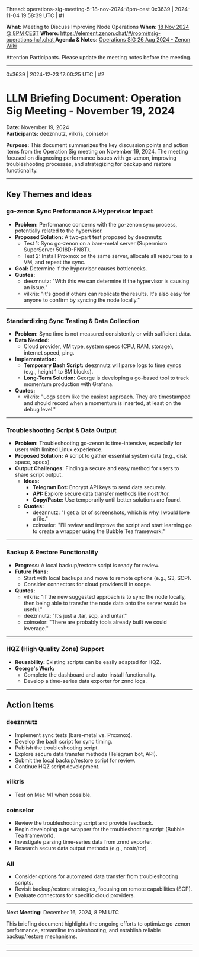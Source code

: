 Thread: operations-sig-meeting-5-18-nov-2024-8pm-cest
0x3639 | 2024-11-04 19:58:39 UTC | #1

**What:** Meeting to Discuss Improving Node Operations
**When:** [18 Nov 2024 @ 8PM CEST](https://www.worldtimebuddy.com/?qm=1&lid=12,2643743,5128581,6&h=5128581&date=2024-11-18&sln=14-15&hf=1)
**Where:** [https://element.zenon.chat/#/room/#sig-operations:hc1.chat ](https://element.zenon.chat/#/room/#sig-operations:hc1.chat)
**Agenda & Notes:** [Operations SIG 26 Aug 2024 - Zenon Wiki ](https://zenon.wiki/index.php/Operations_SIG_18_Nov_2024)

Attention Participants. Please update the meeting notes before the meeting.

-------------------------

0x3639 | 2024-12-23 17:00:25 UTC | #2

# LLM Briefing Document: Operation Sig Meeting - November 19, 2024

**Date:** November 19, 2024  
**Participants:** deeznnutz, vilkris, coinselor  

**Purpose:** This document summarizes the key discussion points and action items from the Operation Sig meeting on November 19, 2024. The meeting focused on diagnosing performance issues with go-zenon, improving troubleshooting processes, and strategizing for backup and restore functionality.

---

## Key Themes and Ideas

### **go-zenon Sync Performance & Hypervisor Impact**
- **Problem:** Performance concerns with the go-zenon sync process, potentially related to the hypervisor.
- **Proposed Solution:** A two-part test proposed by deeznnutz:
  - Test 1: Sync go-zenon on a bare-metal server (Supermicro SuperServer 5018D-FN8T).
  - Test 2: Install Proxmox on the same server, allocate all resources to a VM, and repeat the sync.
- **Goal:** Determine if the hypervisor causes bottlenecks.
- **Quotes:**
  - deeznnutz: "With this we can determine if the hypervisor is causing an issue."
  - vilkris: "It's good if others can replicate the results. It's also easy for anyone to confirm by syncing the node locally."

---

### **Standardizing Sync Testing & Data Collection**
- **Problem:** Sync time is not measured consistently or with sufficient data.
- **Data Needed:** 
  - Cloud provider, VM type, system specs (CPU, RAM, storage), internet speed, ping.
- **Implementation:**
  - **Temporary Bash Script:** deeznnutz will parse logs to time syncs (e.g., height 1 to 8M blocks).
  - **Long-Term Solution:** George is developing a go-based tool to track momentum production with Grafana.
- **Quotes:**
  - vilkris: "Logs seem like the easiest approach. They are timestamped and should record when a momentum is inserted, at least on the debug level."

---

### **Troubleshooting Script & Data Output**
- **Problem:** Troubleshooting go-zenon is time-intensive, especially for users with limited Linux experience.
- **Proposed Solution:** A script to gather essential system data (e.g., disk space, specs).
- **Output Challenges:** Finding a secure and easy method for users to share script output.
  - **Ideas:**
    - **Telegram Bot:** Encrypt API keys to send data securely.
    - **API:** Explore secure data transfer methods like nostr/tor.
    - **Copy/Paste:** Use temporarily until better solutions are found.
  - **Quotes:**
    - deeznnutz: "I get a lot of screenshots, which is why I would love a file."
    - coinselor: "I’ll review and improve the script and start learning go to create a wrapper using the Bubble Tea framework."

---

### **Backup & Restore Functionality**
- **Progress:** A local backup/restore script is ready for review.
- **Future Plans:** 
  - Start with local backups and move to remote options (e.g., S3, SCP).
  - Consider connectors for cloud providers if in scope.
- **Quotes:**
  - vilkris: "If the new suggested approach is to sync the node locally, then being able to transfer the node data onto the server would be useful."
  - deeznnutz: "It’s just a .tar, scp, and untar."
  - coinselor: "There are probably tools already built we could leverage."

---

### **HQZ (High Quality Zone) Support**
- **Reusability:** Existing scripts can be easily adapted for HQZ.
- **George's Work:**
  - Complete the dashboard and auto-install functionality.
  - Develop a time-series data exporter for znnd logs.

---

## Action Items

### **deeznnutz**
- Implement sync tests (bare-metal vs. Proxmox).
- Develop the bash script for sync timing.
- Publish the troubleshooting script.
- Explore secure data transfer methods (Telegram bot, API).
- Submit the local backup/restore script for review.
- Continue HQZ script development.

### **vilkris**
- Test on Mac M1 when possible.

### **coinselor**
- Review the troubleshooting script and provide feedback.
- Begin developing a go wrapper for the troubleshooting script (Bubble Tea framework).
- Investigate parsing time-series data from znnd exporter.
- Research secure data output methods (e.g., nostr/tor).

### **All**
- Consider options for automated data transfer from troubleshooting scripts.
- Revisit backup/restore strategies, focusing on remote capabilities (SCP).
- Evaluate connectors for specific cloud providers.

---

**Next Meeting:** December 16, 2024, 8 PM UTC

This briefing document highlights the ongoing efforts to optimize go-zenon performance, streamline troubleshooting, and establish reliable backup/restore mechanisms.

---

-------------------------

